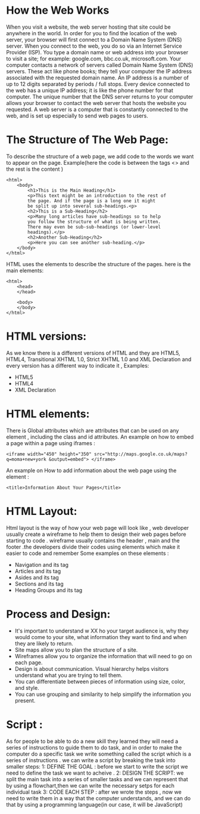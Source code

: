 # How the Web Works

When you visit a website, the web server
hosting that site could be anywhere in the
world. In order for you to find the location of
the web server, your browser will first connect
to a Domain Name System (DNS) server.
When you connect to the web,
you do so via an Internet Service
Provider (ISP). You type a
domain name or web address
into your browser to visit a site;
for example: google.com,
bbc.co.uk, microsoft.com.
Your computer contacts a
network of servers called
Domain Name System (DNS)
servers. These act like phone
books; they tell your computer
the IP address associated with
the requested domain name.
An IP address is a number
of up to 12 digits separated
by periods / full stops. Every
device connected to the web
has a unique IP address; it is
like the phone number for that
computer.
The unique number that the
DNS server returns to your
computer allows your browser
to contact the web server
that hosts the website you
requested. A web server is a
computer that is constantly
connected to the web, and is set
up especially to send web pages
to users.


# The Structure of The Web Page:

To describe the structure of a web page, we add code to the words we want
to appear on the page.
Example(here the code is between the tags <> and the rest is the content )   

	<html>
		<body>
			<h1>This is the Main Heading</h1>
			<p>This text might be an introduction to the rest of
			the page. And if the page is a long one it might
			be split up into several sub-headings.<p>
			<h2>This is a Sub-Heading</h2>
			<p>Many long articles have sub-headings so to help
			you follow the structure of what is being written.
			There may even be sub-sub-headings (or lower-level
			headings).</p>
			<h2>Another Sub-Heading</h2>
			<p>Here you can see another sub-heading.</p>
		</body>
	</html>


HTML uses the elements to describe the structure of the pages.
here is the main elements:
	
	<html>
		<head>
		</head>

		<body>
		</body>
	</html>


# HTML versions:

As we know there is a different versions of HTML and they are HTML5, HTML4, Transitional XHTML 1.0, Strict XHTML 1.0 and XML Declaration and every version has a different way to indicate it , Examples:

* HTML5
* HTML4
* XML Declaration

# HTML elements:

There is Global attributes which are attributes that can be used on any element , including the class and id attributes. An example on how to embed a page within a page using iframes :

	<iframe width="450" height="350" src="http://maps.google.co.uk/maps?q=moma+new+york &output=embed"> </iframe>
	
An example on How to add information about the web page using the element :

	<title>Information About Your Pages</title>

# HTML Layout:

Html layout is the way of how your web page will look like , web developer usually create a wireframe to help them to design their web pages before starting to code . wireframe usually contains the header , main and the footer .the developers divide their codes using elements which make it easier to code and remember Some examples on these elements :

* Navigation and its tag
* Articles and its tag
* Asides and its tag
* Sections and its tag
* Heading Groups and its tag

# Process and Design:

* It's important to understand w XX ho your target audience
is, why they would come to your site, what information
they want to find and when they are likely to return.
* Site maps allow you to plan the structure of a site.
* Wireframes allow you to organize the information that
will need to go on each page.
* Design is about communication. Visual hierarchy helps
visitors understand what you are trying to tell them.
* You can differentiate between pieces of information
using size, color, and style.
* You can use grouping and similarity to help simplify
the information you present.

# Script :

As for people to be able to do a new skill they learned they will need a series of instructions to guide them to do task, and in order to make the computer do a specific task we write something called the script which is a series of instructions . we can write a script by breaking the task into smaller steps: 
1: DEFINE THE GOAL : before we start to write the script we need to define the task we want to acheive . 
2: DESIGN THE SCRIPT: we split the main task into a series of smaller tasks and we can represent that by using a flowchart,then we can write the necessary setps for each individual task 
3: CODE EACH STEP : after we wrote the steps , now we need to write them in a way that the computer understands, and we can do that by using a programming language(in our case, it will be JavaScript)





